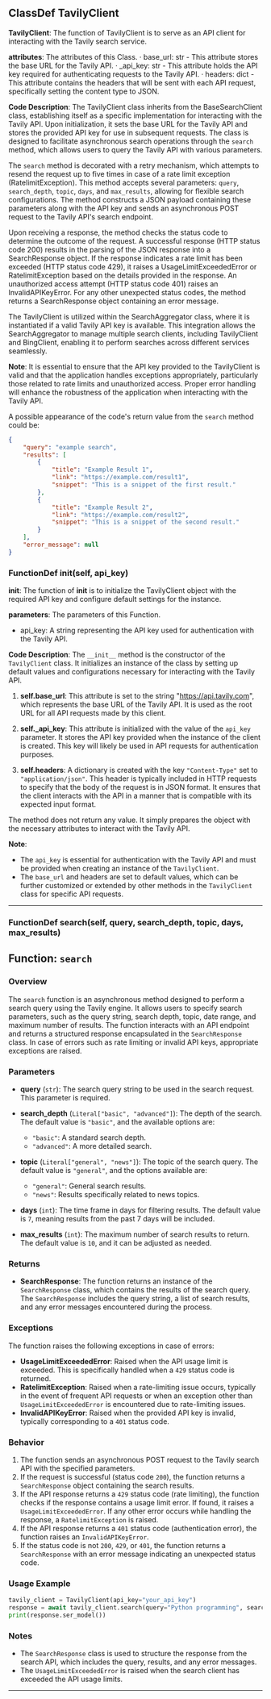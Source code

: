 ## ClassDef TavilyClient
**TavilyClient**: The function of TavilyClient is to serve as an API client for interacting with the Tavily search service.

**attributes**: The attributes of this Class.
· base_url: str - This attribute stores the base URL for the Tavily API.
· _api_key: str - This attribute holds the API key required for authenticating requests to the Tavily API.
· headers: dict - This attribute contains the headers that will be sent with each API request, specifically setting the content type to JSON.

**Code Description**: The TavilyClient class inherits from the BaseSearchClient class, establishing itself as a specific implementation for interacting with the Tavily API. Upon initialization, it sets the base URL for the Tavily API and stores the provided API key for use in subsequent requests. The class is designed to facilitate asynchronous search operations through the `search` method, which allows users to query the Tavily API with various parameters.

The `search` method is decorated with a retry mechanism, which attempts to resend the request up to five times in case of a rate limit exception (RatelimitException). This method accepts several parameters: `query`, `search_depth`, `topic`, `days`, and `max_results`, allowing for flexible search configurations. The method constructs a JSON payload containing these parameters along with the API key and sends an asynchronous POST request to the Tavily API's search endpoint.

Upon receiving a response, the method checks the status code to determine the outcome of the request. A successful response (HTTP status code 200) results in the parsing of the JSON response into a SearchResponse object. If the response indicates a rate limit has been exceeded (HTTP status code 429), it raises a UsageLimitExceededError or RatelimitException based on the details provided in the response. An unauthorized access attempt (HTTP status code 401) raises an InvalidAPIKeyError. For any other unexpected status codes, the method returns a SearchResponse object containing an error message.

The TavilyClient is utilized within the SearchAggregator class, where it is instantiated if a valid Tavily API key is available. This integration allows the SearchAggregator to manage multiple search clients, including TavilyClient and BingClient, enabling it to perform searches across different services seamlessly.

**Note**: It is essential to ensure that the API key provided to the TavilyClient is valid and that the application handles exceptions appropriately, particularly those related to rate limits and unauthorized access. Proper error handling will enhance the robustness of the application when interacting with the Tavily API.

A possible appearance of the code's return value from the `search` method could be:
```json
{
    "query": "example search",
    "results": [
        {
            "title": "Example Result 1",
            "link": "https://example.com/result1",
            "snippet": "This is a snippet of the first result."
        },
        {
            "title": "Example Result 2",
            "link": "https://example.com/result2",
            "snippet": "This is a snippet of the second result."
        }
    ],
    "error_message": null
}
```
### FunctionDef __init__(self, api_key)
**__init__**: The function of __init__ is to initialize the TavilyClient object with the required API key and configure default settings for the instance.

**parameters**: The parameters of this Function.
- api_key: A string representing the API key used for authentication with the Tavily API.

**Code Description**: The `__init__` method is the constructor of the `TavilyClient` class. It initializes an instance of the class by setting up default values and configurations necessary for interacting with the Tavily API.
  
1. **self.base_url**: This attribute is set to the string "https://api.tavily.com", which represents the base URL of the Tavily API. It is used as the root URL for all API requests made by this client.
  
2. **self._api_key**: This attribute is initialized with the value of the `api_key` parameter. It stores the API key provided when the instance of the client is created. This key will likely be used in API requests for authentication purposes.

3. **self.headers**: A dictionary is created with the key `"Content-Type"` set to `"application/json"`. This header is typically included in HTTP requests to specify that the body of the request is in JSON format. It ensures that the client interacts with the API in a manner that is compatible with its expected input format.

The method does not return any value. It simply prepares the object with the necessary attributes to interact with the Tavily API.

**Note**: 
- The `api_key` is essential for authentication with the Tavily API and must be provided when creating an instance of the `TavilyClient`.
- The `base_url` and headers are set to default values, which can be further customized or extended by other methods in the `TavilyClient` class for specific API requests.
***
### FunctionDef search(self, query, search_depth, topic, days, max_results)
## Function: `search`

### Overview
The `search` function is an asynchronous method designed to perform a search query using the Tavily engine. It allows users to specify search parameters, such as the query string, search depth, topic, date range, and maximum number of results. The function interacts with an API endpoint and returns a structured response encapsulated in the `SearchResponse` class. In case of errors such as rate limiting or invalid API keys, appropriate exceptions are raised.

### Parameters
- **query** (`str`): The search query string to be used in the search request. This parameter is required.
- **search_depth** (`Literal["basic", "advanced"]`): The depth of the search. The default value is `"basic"`, and the available options are:
  - `"basic"`: A standard search depth.
  - `"advanced"`: A more detailed search.
  
- **topic** (`Literal["general", "news"]`): The topic of the search query. The default value is `"general"`, and the options available are:
  - `"general"`: General search results.
  - `"news"`: Results specifically related to news topics.
  
- **days** (`int`): The time frame in days for filtering results. The default value is `7`, meaning results from the past 7 days will be included.
  
- **max_results** (`int`): The maximum number of search results to return. The default value is `10`, and it can be adjusted as needed.

### Returns
- **SearchResponse**: The function returns an instance of the `SearchResponse` class, which contains the results of the search query. The `SearchResponse` includes the query string, a list of search results, and any error messages encountered during the process.

### Exceptions
The function raises the following exceptions in case of errors:
- **UsageLimitExceededError**: Raised when the API usage limit is exceeded. This is specifically handled when a `429` status code is returned.
- **RatelimitException**: Raised when a rate-limiting issue occurs, typically in the event of frequent API requests or when an exception other than `UsageLimitExceededError` is encountered due to rate-limiting issues.
- **InvalidAPIKeyError**: Raised when the provided API key is invalid, typically corresponding to a `401` status code.

### Behavior
1. The function sends an asynchronous POST request to the Tavily search API with the specified parameters.
2. If the request is successful (status code `200`), the function returns a `SearchResponse` object containing the search results.
3. If the API response returns a `429` status code (rate limiting), the function checks if the response contains a usage limit error. If found, it raises a `UsageLimitExceededError`. If any other error occurs while handling the response, a `RatelimitException` is raised.
4. If the API response returns a `401` status code (authentication error), the function raises an `InvalidAPIKeyError`.
5. If the status code is not `200`, `429`, or `401`, the function returns a `SearchResponse` with an error message indicating an unexpected status code.

### Usage Example
```python
tavily_client = TavilyClient(api_key="your_api_key")
response = await tavily_client.search(query="Python programming", search_depth="advanced", topic="general", days=7, max_results=5)
print(response.ser_model())
```

### Notes
- The `SearchResponse` class is used to structure the response from the search API, which includes the query, results, and any error messages.
- The `UsageLimitExceededError` is raised when the search client has exceeded the API usage limits.
***
